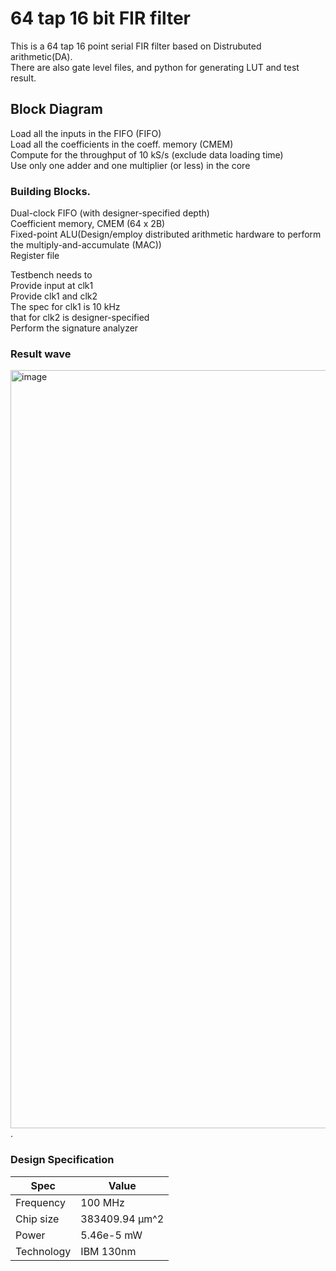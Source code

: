 # 64 tap 16 bit FIR filter
This is a 64 tap 16 point serial FIR filter based on Distrubuted arithmetic(DA).  
There are also gate level files, and python for generating LUT and test result.   

## Block Diagram
  Load all the inputs in the FIFO (FIFO)   
  Load all the coefficients in the coeff. memory (CMEM)     
  Compute for the throughput of 10 kS/s (exclude data loading time)   
  Use only one adder and one multiplier (or less) in the core      

### Building Blocks.  
  Dual-clock FIFO (with designer-specified depth)    
  Coefficient memory, CMEM (64 x 2B)   
  Fixed-point ALU(Design/employ distributed arithmetic hardware to perform the multiply-and-accumulate (MAC))     
  Register file      
  
Testbench needs to     
  Provide input at clk1      
  Provide clk1 and clk2      
  The spec for clk1 is 10 kHz   
  that for clk2 is designer-specified        
  Perform the signature analyzer     
  
### Result wave
<img width="1213" alt="image" src="https://user-images.githubusercontent.com/103384755/180323733-e07061e7-cbb0-4b90-a190-55dc539b16fd.png">.   

### Design Specification
| Spec     |     Value     |
|----------|---------------|
|Frequency |100 MHz        |
|Chip size |383409.94 µm^2 |
|Power     |5.46e-5 mW     |
|Technology|IBM 130nm      |

  

